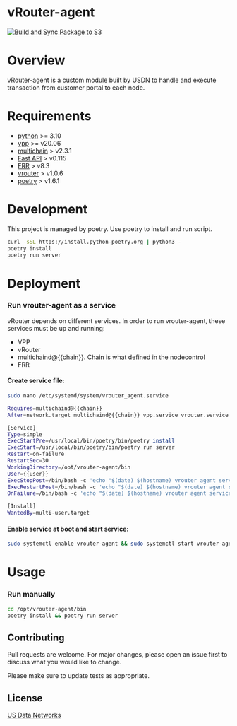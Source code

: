 # vRouter-agent
[![Build and Sync Package to S3](https://github.com/Unified-Sentinel-Data-Networks/vrouter-agent/actions/workflows/publish-vrouter-agent-s3.yml/badge.svg)](https://github.com/Unified-Sentinel-Data-Networks/vrouter-agent/actions/workflows/publish-vrouter-agent-s3.yml)


# Overview 
vRouter-agent is a custom module built by USDN to handle and execute transaction from customer portal to each node. 


# Requirements

- [python][python] >= 3.10
- [vpp][vpp] >= v20.06
- [multichain][multichain] > v2.3.1
- [Fast API][fastapi] > v0.115
- [FRR][frr] > v8.3
- [vrouter][vrouter] > v1.0.6
- [poetry][poetry] > v1.6.1

# Development
This project is managed by poetry. Use poetry to install and run script.
 
```bash
curl -sSL https://install.python-poetry.org | python3 -
poetry install 
poetry run server
```

# Deployment 
### Run vrouter-agent as a service

vRouter depends on different services. In order to run vrouter-agent, these services must be up and running:
- VPP
- vRouter
- multichaind@{{chain}}. Chain is what defined in the nodecontrol 
- FRR

#### Create service file: 

```bash
sudo nano /etc/systemd/system/vrouter_agent.service
```

```bash
Requires=multichaind@{{chain}}
After=network.target multichaind@{{chain}} vpp.service vrouter.service

[Service]
Type=simple
ExecStartPre=/usr/local/bin/poetry/bin/poetry install 
ExecStart=/usr/local/bin/poetry/bin/poetry run server 
Restart=on-failure
RestartSec=30
WorkingDirectory=/opt/vrouter-agent/bin
User={{user}}
ExecStopPost=/bin/bash -c 'echo "$(date) $(hostname) vrouter agent service stopped" >> /var/log/vrouter-agent.log'
ExecRestartPost=/bin/bash -c 'echo "$(date) $(hostname) vrouter agent service restarted" >> /var/log/vrouter-agent.log'
OnFailure=/bin/bash -c 'echo "$(date) $(hostname) vrouter agent service failed" >> /var/log/vrouter-agent.log'

[Install]
WantedBy=multi-user.target

```

#### Enable service at boot and start service:

```bash
sudo systemctl enable vrouter-agent && sudo systemctl start vrouter-agent 
```

# Usage

### Run manually

```bash
cd /opt/vrouter-agent/bin
poetry install && poetry run server
```

## Contributing

Pull requests are welcome. For major changes, please open an issue first to discuss what you would like to change.

Please make sure to update tests as appropriate.

## License

[US Data Networks](https://usdatanetworks/docs/license)

[python]: https://www.python.org/downloads/release/python-380/
[pip]: https://pip.pypa.io/en/stable/installation/
[vpp]: https://s3-docs.fd.io/vpp/22.06/
[multichain]: https://www.multichain.com/download-community/
[fastapi]: https://fastapi.tiangolo.com/
[frr]: https://gallery.ecr.aws/p6l6k3o9/frr
[vrouter]: https://github.com/Unified-Sentinel-Data-Networks/vrouter-pantheon
[poetry]: https://install.python-poetry.org